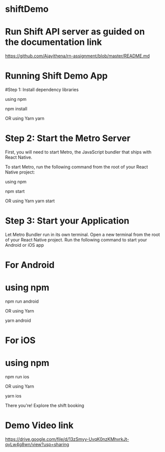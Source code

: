 # shiftDemo
# Run Shift API server as guided on the documentation link

https://github.com/Ajayithena/rn-assignment/blob/master/README.md

# Running Shift Demo App

#Step 1: Install dependency libraries

using npm

npm install

OR using Yarn
yarn

# Step 2: Start the Metro Server

First, you will need to start Metro, the JavaScript bundler that ships with React Native.

To start Metro, run the following command from the root of your React Native project:

using npm

npm start

OR using Yarn
yarn start

# Step 3: Start your Application

Let Metro Bundler run in its own terminal. Open a new terminal from the root of your React Native project. Run the following command to start your Android or iOS app

# For Android

# using npm
npm run android

OR using Yarn

yarn android

# For iOS

# using npm

npm run ios

OR using Yarn

yarn ios

There you're! Explore the shift booking

# Demo Video link
https://drive.google.com/file/d/13zSmyy-UvqK0nzKMhvrkJt-qyLw4g8wn/view?usp=sharing



